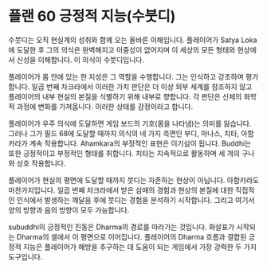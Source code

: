 # 플랜 60 긍정적 지능(수붓디)

수붓디는 오직 현실계의 성취와 함께 오는 올바른 이해입니다. 플레이어가 Satya Loka에 도달한 후 그의 의식은 완벽해지고 이중성이 없어지며 이 세상의 모든 형태와 현상에서 신성을 이해합니다. 이 의식이 수붓디입니다.

플레이어가 몸 안에 있는 한 지성은 그 역할을 수행합니다. 그는 인식하고 강조하며 평가합니다. 일곱 번째 차크라에서 이러한 가치 판단은 더 이상 외부 세계를 참조하지 않고 플레이어의 내부 현실의 본질을 식별하기 위해 내부로 향합니다. 각 판단은 신체의 화학적 과정에 변화를 가져옵니다. 이러한 상태를 감정이라고 합니다.

플레이어가 우주 의식에 도달하면 게임 보드의 기호(몸을 나타냄)는 의미를 잃습니다. 그러나 그가 필드 68에 도달할 때까지 의식의 네 가지 측면인 부디, 마나스, 치타, 아함카라가 계속 작용합니다. Ahamkara의 부정적인 표현은 이기심이 됩니다. Buddhi는 또한 긍정적이고 부정적인 형태를 취합니다. 치타는 지속적으로 활동하며 세 개의 구나와 상호 작용합니다.

플레이어가 현실의 평면에 도달할 때까지 붓디는 자존하는 현상이 아닙니다. 아함카라도 마찬가지입니다. 일곱 번째 차크라에서 받은 삼매의 경험과 현상의 본질에 대한 직접적인 인식에서 발생하는 깨달음 후에 붓디는 경험을 분석하기 시작합니다. 그리고 여기서 양의 방향과 음의 방향이 모두 가능합니다.

subuddhi의 긍정적인 진동은 Dharma의 경로를 따라가는 것입니다. 화살표가 시작되는 Dharma의 셀에서 이 평면으로 이어집니다. 플레이어의 Dharma 흐름과 결합된 긍정적 지능은 플레이어가 해방을 추구하는 데 도움이 되는 게임에서 가장 강력한 두 가지 도구입니다.
